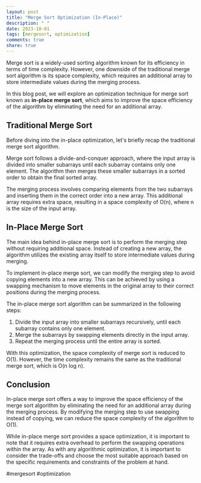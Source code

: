 ```yaml
---
layout: post
title: "Merge Sort Optimization (In-Place)"
description: " "
date: 2023-10-01
tags: [mergesort, optimization]
comments: true
share: true
---
```


Merge sort is a widely-used sorting algorithm known for its efficiency in terms of time complexity. However, one downside of the traditional merge sort algorithm is its space complexity, which requires an additional array to store intermediate values during the merging process.

In this blog post, we will explore an optimization technique for merge sort known as **in-place merge sort**, which aims to improve the space efficiency of the algorithm by eliminating the need for an additional array.

## Traditional Merge Sort
Before diving into the in-place optimization, let's briefly recap the traditional merge sort algorithm.

Merge sort follows a divide-and-conquer approach, where the input array is divided into smaller subarrays until each subarray contains only one element. The algorithm then merges these smaller subarrays in a sorted order to obtain the final sorted array.

The merging process involves comparing elements from the two subarrays and inserting them in the correct order into a new array. This additional array requires extra space, resulting in a space complexity of O(n), where n is the size of the input array.

## In-Place Merge Sort
The main idea behind in-place merge sort is to perform the merging step without requiring additional space. Instead of creating a new array, the algorithm utilizes the existing array itself to store intermediate values during merging.

To implement in-place merge sort, we can modify the merging step to avoid copying elements into a new array. This can be achieved by using a swapping mechanism to move elements in the original array to their correct positions during the merging process.

The in-place merge sort algorithm can be summarized in the following steps:

1. Divide the input array into smaller subarrays recursively, until each subarray contains only one element.
2. Merge the subarrays by swapping elements directly in the input array.
3. Repeat the merging process until the entire array is sorted.

With this optimization, the space complexity of merge sort is reduced to O(1). However, the time complexity remains the same as the traditional merge sort, which is O(n log n).

## Conclusion
In-place merge sort offers a way to improve the space efficiency of the merge sort algorithm by eliminating the need for an additional array during the merging process. By modifying the merging step to use swapping instead of copying, we can reduce the space complexity of the algorithm to O(1).

While in-place merge sort provides a space optimization, it is important to note that it requires extra overhead to perform the swapping operations within the array. As with any algorithmic optimization, it is important to consider the trade-offs and choose the most suitable approach based on the specific requirements and constraints of the problem at hand.

#mergesort #optimization